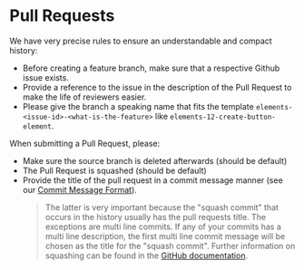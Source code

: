 # Pull Requests

We have very precise rules to ensure an understandable and compact history:

- Before creating a feature branch, make sure that a respective Github issue exists.
- Provide a reference to the issue in the description of the Pull Request to make the life of reviewers easier.
- Please give the branch a speaking name that fits the template `elements-<issue-id>-<what-is-the-feature>` like `elements-12-create-button-element`.

When submitting a Pull Request, please:

- Make sure the source branch is deleted afterwards (should be default)
- The Pull Request is squashed (should be default)
- Provide the title of the pull request in a commit message manner (see our [Commit Message Format](./?path=/story/docs-contributing--commit-message-format)).
  > The latter is very important because the "squash commit" that occurs in the history usually has the pull requests title. The exceptions are multi line commits. If any of your commits has a multi line description, the first multi line commit message will be chosen as the title for the "squash commit". Further information on squashing can be found in the [GitHub documentation](https://docs.github.com/en/github/collaborating-with-issues-and-pull-requests/about-pull-request-merges#squash-and-merge-your-pull-request-commits).
